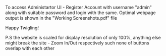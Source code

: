 To access Administartor UI - Register Account with username "admin" along with suitable password and login with the same.
Optimal webpage output is shown in the "Working Screenshots.pdf" file

Happy Twigling!

P.S the website is scaled for display resolution of only 100%, anything else might break the site - Zoom In/Out respectively such none of buttons overlap with each other
